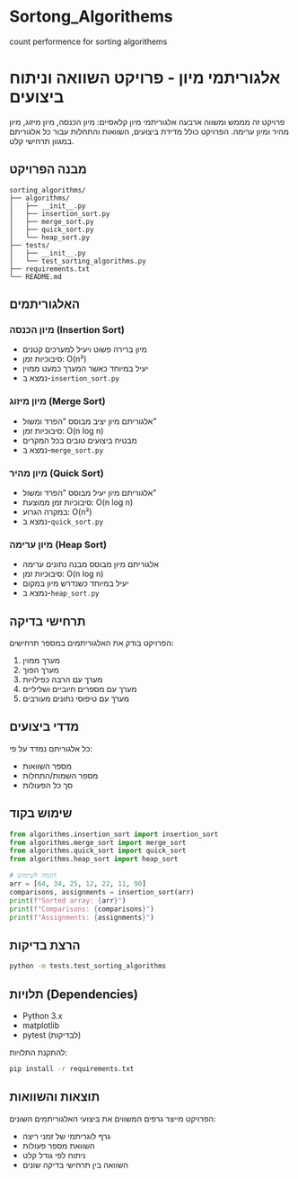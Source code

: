# Sortong_Algorithems
count performence for sorting algorithems


# אלגוריתמי מיון - פרויקט השוואה וניתוח ביצועים

פרויקט זה מממש ומשווה ארבעה אלגוריתמי מיון קלאסיים: מיון הכנסה, מיון מיזוג, מיון מהיר ומיון ערימה. הפרויקט כולל מדידת ביצועים, השוואות והתחלות עבור כל אלגוריתם במגוון תרחישי קלט.

## מבנה הפרויקט

```
sorting_algorithms/
├── algorithms/
│   ├── __init__.py
│   ├── insertion_sort.py
│   ├── merge_sort.py
│   ├── quick_sort.py
│   └── heap_sort.py
├── tests/
│   ├── __init__.py
│   └── test_sorting_algorithms.py
├── requirements.txt
└── README.md
```

## האלגוריתמים

### מיון הכנסה (Insertion Sort)
- מיון ברירה פשוט ויעיל למערכים קטנים
- סיבוכיות זמן: O(n²)
- יעיל במיוחד כאשר המערך כמעט ממוין
- נמצא ב-`insertion_sort.py`

### מיון מיזוג (Merge Sort)
- אלגוריתם מיון יציב מבוסס "הפרד ומשול"
- סיבוכיות זמן: O(n log n)
- מבטיח ביצועים טובים בכל המקרים
- נמצא ב-`merge_sort.py`

### מיון מהיר (Quick Sort)
- אלגוריתם מיון יעיל מבוסס "הפרד ומשול"
- סיבוכיות זמן ממוצעת: O(n log n)
- במקרה הגרוע: O(n²)
- נמצא ב-`quick_sort.py`

### מיון ערימה (Heap Sort)
- אלגוריתם מיון מבוסס מבנה נתונים ערימה
- סיבוכיות זמן: O(n log n)
- יעיל במיוחד כשנדרש מיון במקום
- נמצא ב-`heap_sort.py`

## תרחישי בדיקה

הפרויקט בודק את האלגוריתמים במספר תרחישים:
1. מערך ממוין
2. מערך הפוך
3. מערך עם הרבה כפילויות
4. מערך עם מספרים חיוביים ושליליים
5. מערך עם טיפוסי נתונים מעורבים

## מדדי ביצועים

כל אלגוריתם נמדד על פי:
- מספר השוואות
- מספר השמות/התחלות
- סך כל הפעולות

## שימוש בקוד

```python
from algorithms.insertion_sort import insertion_sort
from algorithms.merge_sort import merge_sort
from algorithms.quick_sort import quick_sort
from algorithms.heap_sort import heap_sort

# דוגמה לשימוש
arr = [64, 34, 25, 12, 22, 11, 90]
comparisons, assignments = insertion_sort(arr)
print(f"Sorted array: {arr}")
print(f"Comparisons: {comparisons}")
print(f"Assignments: {assignments}")
```

## הרצת בדיקות

```bash
python -m tests.test_sorting_algorithms
```

## תלויות (Dependencies)

- Python 3.x
- matplotlib
- pytest (לבדיקות)

להתקנת התלויות:
```bash
pip install -r requirements.txt
```

## תוצאות והשוואות

הפרויקט מייצר גרפים המשווים את ביצועי האלגוריתמים השונים:
- גרף לוגריתמי של זמני ריצה
- השוואת מספר פעולות
- ניתוח לפי גודל קלט
- השוואה בין תרחישי בדיקה שונים
